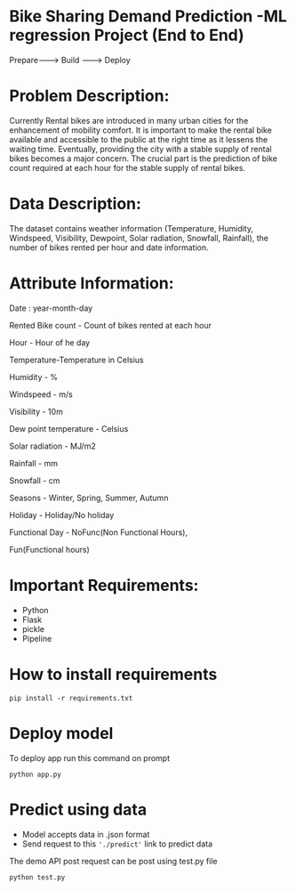 # Bike Sharing Demand Prediction -ML regression Project (End to End)

Prepare---> Build ---> Deploy

# Problem Description:

Currently Rental bikes are introduced in many urban cities for the enhancement of mobility comfort. It is important to make the rental bike available and accessible to the public at the right time as it lessens the waiting time. Eventually, providing the city with a stable supply of rental bikes becomes a major concern. The crucial part is the prediction of bike count required at each hour for the stable supply of rental bikes.

# Data Description:

The dataset contains weather information (Temperature, Humidity, Windspeed, Visibility, Dewpoint, Solar radiation, Snowfall, Rainfall), the number of bikes rented per hour and date information.

# Attribute Information:

Date : year-month-day

Rented Bike count - Count of bikes rented at each hour

Hour - Hour of he day

Temperature-Temperature in Celsius

Humidity - %

Windspeed - m/s

Visibility - 10m

Dew point temperature - Celsius

Solar radiation - MJ/m2

Rainfall - mm

Snowfall - cm

Seasons - Winter, Spring, Summer, Autumn

Holiday - Holiday/No holiday

Functional Day - NoFunc(Non Functional Hours),

Fun(Functional hours)

# Important Requirements:

- Python
- Flask
- pickle
- Pipeline

# How to install requirements

`pip install -r requirements.txt`


# Deploy model

To deploy app run this command on prompt

`python app.py`


# Predict using data

- Model accepts data in .json format
- Send request to this `'./predict'` link to predict data

The demo API post request can be post using test.py file

`python test.py`
